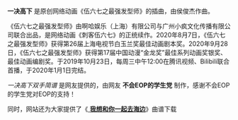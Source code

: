 

**一决高下** 是原创网络动画《伍六七之最强发型师》的插曲，由侯俊杰作曲。

《伍六七之最强发型师》由啊哈娱乐（上海）有限公司与广州小疯文化传播有限公司联合出品，是网络动画《刺客伍六七》的正统续作。2020年8月7日，《伍六七之最强发型师》获得第26届上海电视节白玉兰奖最佳动画剧本奖。2020年9月28日，《伍六七之最强发型师》获得第17届中国动漫“金龙奖”最佳系列动画奖银奖、最佳动画编剧奖。于2019年10月23日，每周三中午12:00在腾讯视频、Bilibili联合首播，于2020年1月1日完结。

_一决高下双手简谱_ 是网友提供的，由网友 **不会EOP的学生党** 制作，感谢不会EOP的学生党对EOP的支持！

同时，网站还为大家提供了《[ **我想和你一起去海边**](Music-11323-我想和你一起去海边-伍六七之最强发型师片尾曲.html
"我想和你一起去海边")》曲谱下载


